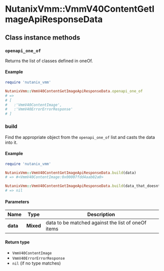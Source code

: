 # NutanixVmm::VmmV40ContentGetImageApiResponseData

## Class instance methods

### `openapi_one_of`

Returns the list of classes defined in oneOf.

#### Example

```ruby
require 'nutanix_vmm'

NutanixVmm::VmmV40ContentGetImageApiResponseData.openapi_one_of
# =>
# [
#   :'VmmV40ContentImage',
#   :'VmmV40ErrorErrorResponse'
# ]
```

### build

Find the appropriate object from the `openapi_one_of` list and casts the data into it.

#### Example

```ruby
require 'nutanix_vmm'

NutanixVmm::VmmV40ContentGetImageApiResponseData.build(data)
# => #<VmmV40ContentImage:0x00007fdd4aab02a0>

NutanixVmm::VmmV40ContentGetImageApiResponseData.build(data_that_doesnt_match)
# => nil
```

#### Parameters

| Name | Type | Description |
| ---- | ---- | ----------- |
| **data** | **Mixed** | data to be matched against the list of oneOf items |

#### Return type

- `VmmV40ContentImage`
- `VmmV40ErrorErrorResponse`
- `nil` (if no type matches)

